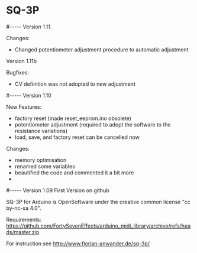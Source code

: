 # SQ-3P
#-----
Version 1.11.

Changes:
- Changed potentiometer adjustment procedure to automatic adjustment

Version 1.11b

Bugfixes:
- CV definition was not adopted to new adjustment

#-----
Version 1.10

New Features:
- factory reset (made reset_eeprom.ino obsolete)
- potentiometer adjustment (required to adopt the software to the resistance variations)
- load, save, and factory reset can be cancelled now 

Changes:
- memory optimisation
- renamed some variables
- beautified the code and commented it a bit more
- 
#-----
Version 1.09 First Version on github

SQ-3P for Arduino is OpenSoftware under the creative common license "cc by-nc-sa 4.0".

Requirements: https://github.com/FortySevenEffects/arduino_midi_library/archive/refs/heads/master.zip

For instruction see http://www.florian-anwander.de/sq-3p/

